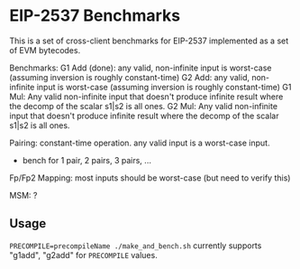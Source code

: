 # EIP-2537 Benchmarks

This is a set of cross-client benchmarks for EIP-2537 implemented as a set of EVM bytecodes.

Benchmarks:
G1 Add (done): any valid, non-infinite input is worst-case (assuming inversion is roughly constant-time)
G2 Add: any valid, non-infinite input is worst-case (assuming inversion is roughly constant-time)
G1 Mul: Any valid non-infinite input that doesn't produce infinite result where the decomp of the scalar s1|s2 is all ones.
G2 Mul: Any valid non-infinite input that doesn't produce infinite result where the decomp of the scalar s1|s2 is all ones.

Pairing: constant-time operation.  any valid input is a worst-case input.
* bench for 1 pair, 2 pairs, 3 pairs, ...

Fp/Fp2 Mapping: most inputs should be worst-case (but need to verify this)

MSM: ?

## Usage
`PRECOMPILE=precompileName ./make_and_bench.sh`
currently supports "g1add", "g2add" for `PRECOMPILE` values.
